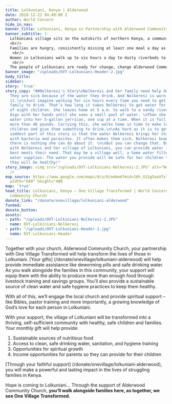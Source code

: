 ```yaml
---
title: Lolkuniani, Kenya | Alderwood
date: 2018-12-22 04:49:00 Z
author: World Concern
hide_in_nav: 
banner_title: Lolkuniani, Kenya in Partnership with Alderwood Community Church
banner_subtitle: |-
  Lolkuniani village sits on the outskirts of northern Kenya, a community steeped in tradition and struggling to provide food and clean water for their families and livestock.<br/>
  <br/>
  Families are hungry, consistently missing at least one meal a day as they try to keep their livestock—their main source of food and income—alive without enough food and water.  <br/>
   <br/>
  Women in Lolkuniani walk up to six hours a day to dusty riverbeds to dig for water—water filled with bacteria, disease, and debris. Children live with cramping bellies from drinking this unclean water. And with little exposure to the Gospel, the community is searching for hope beyond themselves. <br/>
   <br/>
  The people of Lolkuniani are ready for change, change Alderwood Community Church prays to see. The transformation of Lolkuniani village from a life of uncertainty to one of joyful abundance is only possible with you.
banner_image: "/uploads/OVT-Lolkuniani-Header-2.jpg"
body_title: 
sidebar: 
story: 'true'
story_copy: "##Nolkeresi's Story\nNolkeresi and her family need help desperately.
  They are sick because of the water they drink. And Nolkeresi is worn out from hauling
  it.\n\nJust imagine walking for six hours every time you need to get water for your
  family to drink. That’s how long it takes Nolkeresi to get water for her family
  of eight children. She leaves home at 5 a.m. to walk to a sandy riverbed where she
  digs with her hands until she sees a small pool of water. \nThen she scoops the
  water into her 5-gallon jerrican, one cup at a time. When it is full, it weighs
  more than 40 pounds. Carrying this, she walks home in time to make lunch for her
  children and give them something to drink.\n\nAs hard as it is to get water, the
  saddest part of this story is that the water Nolkeresi brings her children is contaminated
  with bacteria and parasites. It often makes them sick. Nolkeresi knows this, but
  there is nothing she can do about it. \n\nBut you can change that. By partnering
  with Nolkeresi and her village of Lolkuniani, you can provide water in the way that
  best meets their need. That may be a village well, a home water filter, or emergency
  water supplies. The water you provide will be safe for her children to drink, and
  they will be healthy!"
story_image: <img src="/uploads/OVT-Lolkiniani-Nolkeresi-2.JPG" alt="Nolkeresi's Story"
  />
map_source: https://www.google.com/maps/d/u/0/embed?mid=16h_GS1g5aaVfxlgbyy7ImNBDxjWzteJs"
  width="640" height="480
map: 'true'
head_title: Lolkuniani, Kenya — One Village Transformed | World Concern and Alderwood
  Community Church
donate_link: "/donate/onevillage/lolkuniani-alderwood"
funded: 
donate_button: 
assets:
- path: "/uploads/OVT-Lolkiniani-Nolkeresi-2.JPG"
  name: OVT-Lolkiniani-Nolkeresi
- path: "/uploads/OVT-Lolkuniani-Header-2.jpg"
  name: OVT-Lolkuniani-Header
---
```


Together with your church, Alderwood Community Church, your partnership with One Village Transformed will help transform the lives of those in Lolkuniani. [Your gifts] (/donate/onevillage/lolkuniani-alderwood) will help provide immediate assistance like deworming pills and safe drinking water. As you walk alongside the families in this community, your support will equip them with the ability to produce more than enough food through livestock training and savings groups. You’ll also provide a sustainable source of clean water and safe hygiene practices to keep them healthy.

With all of this, we’ll engage the local church and provide spiritual support – like Bibles, pastor training and more importantly, a growing knowledge of God’s love for each person in Lolkuniani. 

With your support, the village of Lolkuniani will be transformed into a thriving, self-sufficient community with healthy, safe children and families. Your monthly gift will help provide:

1. Sustainable sources of nutritious food
2. Access to clean, safe drinking water, sanitation, and hygiene training
3. Opportunities for spiritual growth
4. Income opportunities for parents so they can provide for their children

[Through your faithful support] (/donate/onevillage/lolkuniani-alderwood), you will make a powerful and lasting impact in the lives of struggling families in Kenya.

Hope is coming to Lolkuniani... Through the support of Alderwood Community Church, **you’ll walk alongside families here, as together, we see One Village Transformed.**

